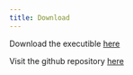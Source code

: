 ```yaml
---
title: Download
---
```

Download the executible [here](https://sourceforge.net/projects/popupcad/)

Visit the github repository [here](https://github.com/danaukes/popupcad)
